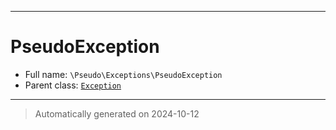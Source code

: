 ***

# PseudoException





* Full name: `\Pseudo\Exceptions\PseudoException`
* Parent class: [`Exception`](../../Exception.md)






***
> Automatically generated on 2024-10-12
